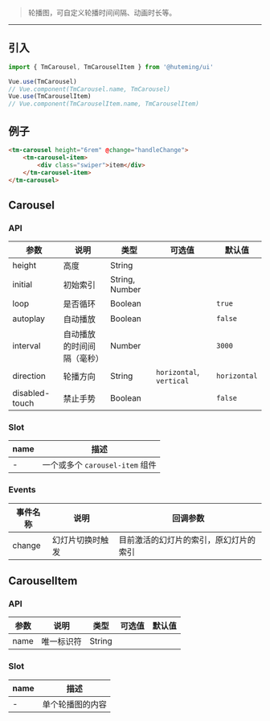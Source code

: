 > 轮播图，可自定义轮播时间间隔、动画时长等。

-------------

## 引入

```javascript
import { TmCarousel, TmCarouselItem } from '@huteming/ui'

Vue.use(TmCarousel)
// Vue.component(TmCarousel.name, TmCarousel)
Vue.use(TmCarouselItem)
// Vue.component(TmCarouselItem.name, TmCarouselItem)
```

## 例子

```html
<tm-carousel height="6rem" @change="handleChange">
    <tm-carousel-item>
        <div class="swiper">item</div>
    </tm-carousel-item>
</tm-carousel>
```

## Carousel

### API

| 参数 | 说明 | 类型 | 可选值 | 默认值 |
|------|-------|---------|-------|--------|
| height | 高度 | String | | |
| initial | 初始索引 | String, Number | | |
| loop | 是否循环 | Boolean | | `true` |
| autoplay | 自动播放 | Boolean | | `false` |
| interval | 自动播放的时间间隔（毫秒） | Number | | `3000` |
| direction | 轮播方向 | String | `horizontal`, `vertical` | `horizontal` |
| disabled-touch | 禁止手势 | Boolean | | `false` |

### Slot

| name | 描述 |
|------|--------|
| - | 一个或多个 `carousel-item` 组件 |

### Events

| 事件名称 | 说明 | 回调参数 |
|---------|----------|-------------|
| change | 幻灯片切换时触发 | 目前激活的幻灯片的索引，原幻灯片的索引 |

## CarouselItem

### API

| 参数 | 说明 | 类型 | 可选值 | 默认值 |
|------|-------|---------|-------|--------|
| name | 唯一标识符 | String | | |

### Slot

| name | 描述 |
|------|--------|
| - | 单个轮播图的内容 |
